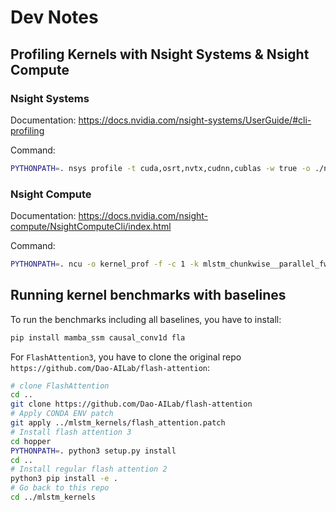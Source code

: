 # Dev Notes

## Profiling Kernels with Nsight Systems & Nsight Compute

### Nsight Systems

Documentation: <https://docs.nvidia.com/nsight-systems/UserGuide/#cli-profiling>

Command:

```bash
PYTHONPATH=. nsys profile -t cuda,osrt,nvtx,cudnn,cublas -w true -o ./nvidia_nsight/nsys_mlstm_xlchunksize python scripts/run_training_kernel_benchmarks_with_profile.py
```

### Nsight Compute

Documentation: <https://docs.nvidia.com/nsight-compute/NsightComputeCli/index.html>

Command:

```bash
PYTHONPATH=. ncu -o kernel_prof -f -c 1 -k mlstm_chunkwise__parallel_fw_Hintra_kernel --set=full python ./scripts/run_training_kernel_benchmarks_with_profile.py
```

## Running kernel benchmarks with baselines

To run the benchmarks including all baselines, you have to install:
```bash
pip install mamba_ssm causal_conv1d fla
```
For `FlashAttention3`, you have to clone the original repo `https://github.com/Dao-AILab/flash-attention`:
```bash
# clone FlashAttention
cd ..
git clone https://github.com/Dao-AILab/flash-attention
# Apply CONDA ENV patch
git apply ../mlstm_kernels/flash_attention.patch
# Install flash attention 3
cd hopper
PYTHONPATH=. python3 setup.py install
cd ..
# Install regular flash attention 2
python3 pip install -e .
# Go back to this repo
cd ../mlstm_kernels
```